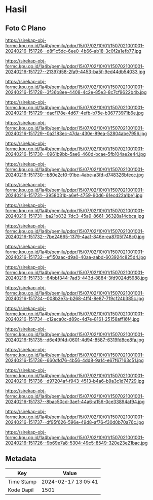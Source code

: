 # Hasil

## Foto C Plano

https://sirekap-obj-formc.kpu.go.id/1a4b/pemilu/pdpr/15/07/02/10/01/1507021001001-20240216-151726--d8f1c5dc-6ee0-4b66-ab18-3c0f2a1efb77.jpg

https://sirekap-obj-formc.kpu.go.id/1a4b/pemilu/pdpr/15/07/02/10/01/1507021001001-20240216-151727--21397d58-2fa9-4453-ba5f-9ed44db54033.jpg

https://sirekap-obj-formc.kpu.go.id/1a4b/pemilu/pdpr/15/07/02/10/01/1507021001001-20240216-151728--3f36b8ee-4408-4c2e-85e3-8c7cf9622b4b.jpg

https://sirekap-obj-formc.kpu.go.id/1a4b/pemilu/pdpr/15/07/02/10/01/1507021001001-20240216-151729--dacf178e-4d67-4efb-b75e-b36773971b6e.jpg

https://sirekap-obj-formc.kpu.go.id/1a4b/pemilu/pdpr/15/07/02/10/01/1507021001001-20240216-151729--0a2183ec-47da-430e-89ea-52804abe7956.jpg

https://sirekap-obj-formc.kpu.go.id/1a4b/pemilu/pdpr/15/07/02/10/01/1507021001001-20240216-151730--0961b9bb-5ae6-460d-bcae-5fb104ae2e44.jpg

https://sirekap-obj-formc.kpu.go.id/1a4b/pemilu/pdpr/15/07/02/10/01/1507021001001-20240216-151730--b80e2cf0-91be-4abe-a3fd-d748326bfecc.jpg

https://sirekap-obj-formc.kpu.go.id/1a4b/pemilu/pdpr/15/07/02/10/01/1507021001001-20240216-151731--3958031b-a6ef-4759-90d6-61ecd22a1be1.jpg

https://sirekap-obj-formc.kpu.go.id/1a4b/pemilu/pdpr/15/07/02/10/01/1507021001001-20240216-151731--ba21b832-7dc3-45a9-8661-36328a14cbca.jpg

https://sirekap-obj-formc.kpu.go.id/1a4b/pemilu/pdpr/15/07/02/10/01/1507021001001-20240216-151732--7be24665-1379-4aa1-846e-ea8705f748c0.jpg

https://sirekap-obj-formc.kpu.go.id/1a4b/pemilu/pdpr/15/07/02/10/01/1507021001001-20240216-151732--ef150aac-d9a0-40aa-aabd-603924c825d4.jpg

https://sirekap-obj-formc.kpu.go.id/1a4b/pemilu/pdpr/15/07/02/10/01/1507021001001-20240216-151733--64bbf344-7ad3-443d-8884-3fd9024d5988.jpg

https://sirekap-obj-formc.kpu.go.id/1a4b/pemilu/pdpr/15/07/02/10/01/1507021001001-20240216-151734--008b2e7a-b268-4ff4-8e87-719cf24b385c.jpg

https://sirekap-obj-formc.kpu.go.id/1a4b/pemilu/pdpr/15/07/02/10/01/1507021001001-20240216-151734--c12eca0c-d89c-4d7e-8161-25158aff16f4.jpg

https://sirekap-obj-formc.kpu.go.id/1a4b/pemilu/pdpr/15/07/02/10/01/1507021001001-20240216-151735--d6e49f4d-0601-4d94-8587-6319fd8ce8fa.jpg

https://sirekap-obj-formc.kpu.go.id/1a4b/pemilu/pdpr/15/07/02/10/01/1507021001001-20240216-151736--660dfd76-4b56-4dd8-9a14-e67f67163c51.jpg

https://sirekap-obj-formc.kpu.go.id/1a4b/pemilu/pdpr/15/07/02/10/01/1507021001001-20240216-151736--d97204af-f943-4513-b4a6-b9a3c1d74729.jpg

https://sirekap-obj-formc.kpu.go.id/1a4b/pemilu/pdpr/15/07/02/10/01/1507021001001-20240216-151737--8bac50cd-3aef-44a6-a156-0ce33894af94.jpg

https://sirekap-obj-formc.kpu.go.id/1a4b/pemilu/pdpr/15/07/02/10/01/1507021001001-20240216-151737--df95f626-596e-49d8-af76-f30d0b70a76c.jpg

https://sirekap-obj-formc.kpu.go.id/1a4b/pemilu/pdpr/15/07/02/10/01/1507021001001-20240216-151726--9b69e7a8-5304-49c5-8549-320e23e21bac.jpg


## Metadata

| Key        | Value               |
| ---------- | ------------------- |
| Time Stamp | 2024-02-17 13:05:41 |
| Kode Dapil | 1501                |



